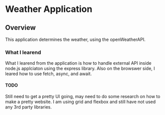 # Weather Application

## Overview

This application determines the weather, using the openWeatherAPI.


### What I learend

What I learend from the application is how to handle external API inside node.js applciaton using the express library. Also on the browswer side, I leared how to use fetch, async, and await.

#### TODO

Still need to get a pretty UI going, may need to do some research on how to make a pretty website. I am using grid and flexbox and still have not used any 3rd party libraries.